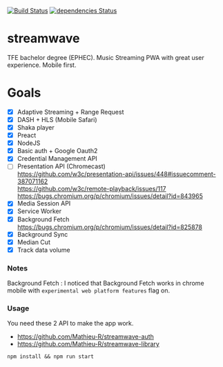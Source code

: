 [![Build Status](https://travis-ci.org/Mathieu-R/streamwave.svg?branch=master)](https://travis-ci.org/Mathieu-R/streamwave)
[![dependencies Status](https://david-dm.org/Mathieu-R/streamwave/status.svg)](https://david-dm.org/Mathieu-R/streamwave)

# streamwave
TFE bachelor degree (EPHEC). Music Streaming PWA with great user experience. Mobile first.

# Goals
- [X] Adaptive Streaming + Range Request  
- [X] DASH + HLS (Mobile Safari)   
- [X] Shaka player   
- [X] Preact    
- [X] NodeJS    
- [X] Basic auth + Google Oauth2     
- [X] Credential Management API    
- [ ] Presentation API (Chromecast)    
    https://github.com/w3c/presentation-api/issues/448#issuecomment-387071162   
    https://github.com/w3c/remote-playback/issues/117    
    https://bugs.chromium.org/p/chromium/issues/detail?id=843965    
- [X] Media Session API    
- [X] Service Worker    
- [X] Background Fetch    
    https://bugs.chromium.org/p/chromium/issues/detail?id=825878     
- [X] Background Sync     
- [X] Median Cut 
- [X] Track data volume    

### Notes
Background Fetch : 
I noticed that Background Fetch works in chrome mobile with `experimental web platform features` flag on.

### Usage

You need these 2 API to make the app work.
- https://github.com/Mathieu-R/streamwave-auth
- https://github.com/Mathieu-R/streamwave-library

```
npm install && npm run start
```
